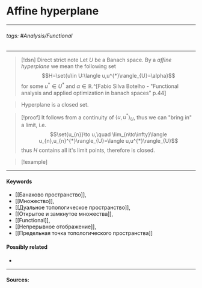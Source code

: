 # Affine hyperplane
***
###### tags: #Analysis/Functional 
***
>[!dsn] Direct strict note
>Let $U$ be a Banach space. By a *affine hyperplane* we mean the following set 
>$$H=\set{u\in U:\langle u,u^{*}\rangle_{U}=\alpha}$$
>for some $u^{*}\in U^{*}$ and $\alpha\in\mathbb{R}$.^[Fabio Silva Botelho - "Functional analysis and applied optimization in banach spaces" p.44]

>Hyperplane is a closed set.

>[!proof]
>It follows from a continuity of $\langle u,u^{*}\rangle_{U}$, thus we can "bring in" a limit, i.e.
>$$\set{u_{n}}\to u,\quad \lim_{n\to\infty}\langle u_{n},u_{n}^{*}\rangle_{U}=\langle u,u^{*}\rangle_{U}$$
>thus $H$ contains all it's limit points, therefore is closed.

>[!example] 
>
***
#### Keywords
- [[Банахово пространство]],
- [[Множество]],
- [[Дуальное топологическое пространство]],
- [[Открытое и замкнутое множества]],
- [[Functional]],
- [[Непрерывное отображение]],
- [[Предельная точка топологического пространства]]
#### Possibly related
- 
***
#### Sources: